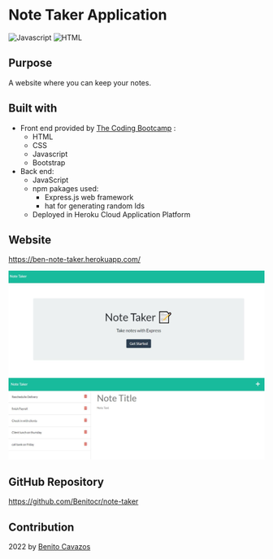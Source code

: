 # Note Taker Application
![Javascript](https://img.shields.io/badge/Javascipt-blue) ![HTML](https://img.shields.io/badge/HTML-yellow)

## Purpose
A website where you can keep your notes.

## Built with
* Front end provided by [ The Coding Bootcamp](https://github.com/coding-boot-camp/miniature-eureka) :
  * HTML
  * CSS
  * Javascript
  * Bootstrap
* Back end:
  * JavaScript
  * npm pakages used:
    * Express.js web framework
    * hat for generating random Ids
  * Deployed in Heroku Cloud Application Platform

## Website

https://ben-note-taker.herokuapp.com/

![page of note taker app](images/mokup.JPG)
![page of note Taker app](images/mokup1.jpg)

## GitHub Repository

https://github.com/Benitocr/note-taker

## Contribution
2022  by [Benito Cavazos](https://github.com/Benitocr)
